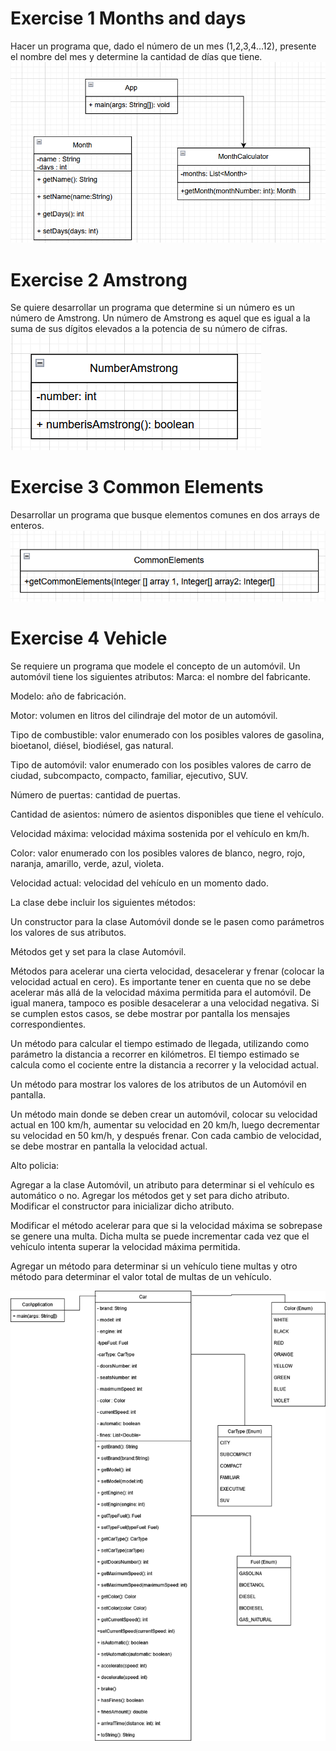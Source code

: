 # Exercise 1 Months and days

Hacer un programa que, dado el número de un mes (1,2,3,4…12), presente el nombre del mes y determine la cantidad de días que tiene.
<img src="./src/assets/diagrama Days and months.png"/>

# Exercise 2 Amstrong

Se quiere desarrollar un programa que determine si un número es un número de Amstrong. Un número de Amstrong es aquel que es igual a la suma de sus dígitos elevados a la potencia de su número de cifras.
<img src="./src/assets/diagrama NumberAmstrong.png"/>

# Exercise 3 Common Elements 

Desarrollar un programa que busque elementos comunes en dos arrays de enteros.
<img src="./src/assets/diagrama Common Elements.png"/>

# Exercise 4 Vehicle

Se requiere un programa que modele el concepto de un automóvil. Un automóvil tiene los siguientes atributos:
Marca: el nombre del fabricante.

Modelo: año de fabricación.

Motor: volumen en litros del cilindraje del motor de un automóvil.

Tipo de combustible: valor enumerado con los posibles valores de gasolina, bioetanol, diésel, biodiésel, gas natural.

Tipo de automóvil: valor enumerado con los posibles valores de carro de ciudad, subcompacto, compacto, familiar, ejecutivo, SUV.

Número de puertas: cantidad de puertas.

Cantidad de asientos: número de asientos disponibles que tiene el
vehículo.

Velocidad máxima: velocidad máxima sostenida por el vehículo en km/h.

Color: valor enumerado con los posibles valores de blanco, negro, rojo, naranja, amarillo, verde, azul, violeta.

Velocidad actual: velocidad del vehículo en un momento dado.

La clase debe incluir los siguientes métodos:

Un constructor para la clase Automóvil donde se le pasen como parámetros los valores de sus atributos.

Métodos get y set para la clase Automóvil.

Métodos para acelerar una cierta velocidad, desacelerar y frenar (colocar la velocidad actual en cero). Es importante tener en cuenta que no se debe acelerar más allá de la velocidad máxima permitida para el automóvil. De igual manera, tampoco es posible desacelerar a una velocidad negativa. Si se cumplen estos casos, se debe mostrar por pantalla los mensajes correspondientes.

Un método para calcular el tiempo estimado de llegada, utilizando como parámetro la distancia a recorrer en kilómetros. El tiempo estimado se calcula como el cociente entre la distancia a recorrer y la velocidad actual.

Un método para mostrar los valores de los atributos de un Automóvil en pantalla.

Un método main donde se deben crear un automóvil, colocar su velocidad actual en 100 km/h, aumentar su velocidad en 20 km/h, luego decrementar su velocidad en 50 km/h, y después frenar. Con cada cambio de velocidad, se debe mostrar en pantalla la velocidad actual.

Alto policia:

Agregar a la clase Automóvil, un atributo para determinar si el vehículo es automático o no. Agregar los métodos get y set para dicho atributo. Modificar el constructor para inicializar dicho atributo.

Modificar el método acelerar para que si la velocidad máxima se sobrepase se genere una multa. Dicha multa se puede incrementar cada vez que el vehículo intenta superar la velocidad máxima permitida.

Agregar un método para determinar si un vehículo tiene multas y otro método para determinar el valor total de multas de un vehículo.

<img src="./src/assets/diagrama Car.png">
